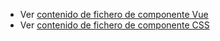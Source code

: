  - Ver [contenido de fichero de componente Vue](./ztabslayout.vue)
 - Ver [contenido de fichero de componente CSS](./ztabslayout.css)

